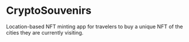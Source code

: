 # CryptoSouvenirs

Location-based NFT minting app for travelers to buy a unique NFT of the cities they are currently visiting.
